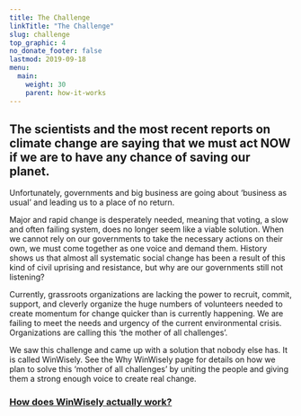 ```yaml
---
title: The Challenge
linkTitle: "The Challenge"
slug: challenge
top_graphic: 4
no_donate_footer: false
lastmod: 2019-09-18
menu:
  main:
    weight: 30
    parent: how-it-works
---
```


## The scientists and the most recent reports on climate change are saying that we must act NOW if we are to have any chance of saving our planet.

Unfortunately, governments and big business are going about ‘business as usual’ and leading us to a place of no return. 

Major and rapid change is desperately needed, meaning that voting, a slow and often failing system, does no longer seem like a viable solution. When we cannot rely on our governments to take the necessary actions on their own, we must come together as one voice and demand them. History shows us that almost all systematic social change has been a result of this kind of civil uprising and resistance, but why are our governments still not listening?  

Currently, grassroots organizations are lacking the power to recruit, commit, support, and cleverly organize the huge numbers of volunteers needed to create momentum for change quicker than is currently happening. We are failing to meet the needs and urgency of the current environmental crisis. Organizations are calling this ‘the mother of all challenges’. 

We saw this challenge and came up with a solution that nobody else has. It is called WinWisely. See the Why WinWisely page for details on how we plan to solve this ‘mother of all challenges’ by uniting the people and giving them a strong enough voice to create real change. 

### [How does WinWisely actually work?](/how-it-works)